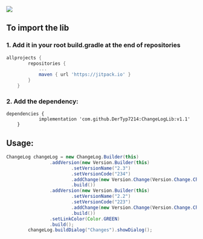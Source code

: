 [![](https://jitpack.io/v/DerTyp7214/ChangeLogLib.svg)](https://jitpack.io/#DerTyp7214/ChangeLogLib)

## To import the lib


### 1. Add it in your root build.gradle at the end of repositories
```gradle
allprojects {
		repositories {
			...
			maven { url 'https://jitpack.io' }
		}
	}
```

### 2. Add the dependency:
```gralde
dependencies {
	        implementation 'com.github.DerTyp7214:ChangeLogLib:v1.1'
	}
```

## Usage:

```java
ChangeLog changeLog = new ChangeLog.Builder(this)
                .addVersion(new Version.Builder(this)
                        .setVersionName("2.3")
                        .setVersionCode("234")
                        .addChange(new Version.Change(Version.Change.ChangeType.REMOVE, "Something"))
                        .build())
                .addVersion(new Version.Builder(this)
                        .setVersionName("2.2")
                        .setVersionCode("223")
                        .addChange(new Version.Change(Version.Change.ChangeType.ADD, "Something"))
                        .build())
                .setLinkColor(Color.GREEN)
                .build();
        changeLog.buildDialog("Changes").showDialog();
```
